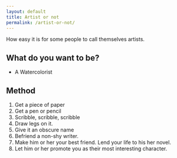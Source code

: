 ```yaml
---
layout: default
title: Artist or not
permalink: /artist-or-not/
---
```

How easy it is for some people to call themselves artists.

## What do you want to be?

* A Watercolorist


## Method

1. Get a piece of paper
2. Get a pen or pencil
3. Scribble, scribble, scribble
4. Draw legs on it.
5. Give it an obscure name
6. Befriend a non-shy writer.
7. Make him or her your best friend. Lend your life to his her novel.
8. Let him or her promote you as their most interesting character.